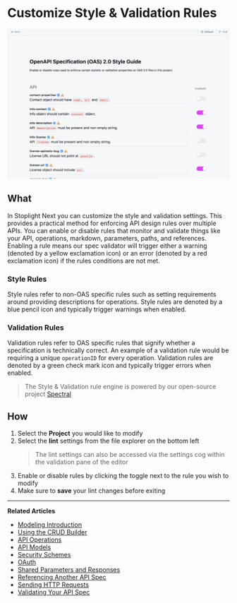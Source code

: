# Customize Style & Validation Rules

![Customize Style and Validation Rules](https://github.com/stoplightio/docs/blob/develop/assets/imagesv2/style-validation-rules.png?raw=true)

## What

In Stoplight Next you can customize the style and validation settings. This provides a practical method for enforcing API design rules over multiple APIs. You can enable or disable rules that monitor and validate things like your API, operations, markdown, parameters, paths, and references. Enabling a rule means our spec validator will trigger either a warning (denoted by a yellow exclamation icon) or an error (denoted by a red exclamation icon) if the rules conditions are not met.

### Style Rules

Style rules refer to non-OAS specific rules such as setting requirements around providing descriptions for operations. Style rules are denoted by a blue pencil icon and typically trigger warnings when enabled.

### Validation Rules

Validation rules refer to OAS specific rules that signify whether a specification is technically correct. An example of a validation rule would be requiring a unique `operationID` for every operation. Validation rules are denoted by a green check mark icon and typically trigger errors when enabled.

> The Style & Validation rule engine is powered by our open-source project [Spectral](https://github.com/stoplightio/spectral)

## How

1. Select the **Project** you would like to modify
2. Select the **lint** settings from the file explorer on the bottom left
   > The lint settings can also be accessed via the settings cog within the validation pane of the editor
3. Enable or disable rules by clicking the toggle next to the rule you wish to modify
4. Make sure to **save** your lint changes before exiting

---

**Related Articles**

- [Modeling Introduction](/modeling/introduction)
- [Using the CRUD Builder](/modeling/modeling-with-openapi/using-the-crud-builder)
- [API Operations](/modeling/modeling-with-openapi/api-operations)
- [API Models](/modeling/modeling-with-openapi/api-models)
- [Security Schemes](/modeling/modeling-with-openapi/security-schemes)
- [OAuth](/modeling/modeling-with-openapi/oauth)
- [Shared Parameters and Responses](/modeling/modeling-with-openapi/shared-parameters-and-responses)
- [Referencing Another API Spec](/modeling/modeling-with-openapi/referencing-another-api-spec)
- [Sending HTTP Requests](/modeling/modeling-with-openapi/sending-http-requests)
- [Validating Your API Spec](/modeling/modeling-with-openapi/validating-your-api-sec)
